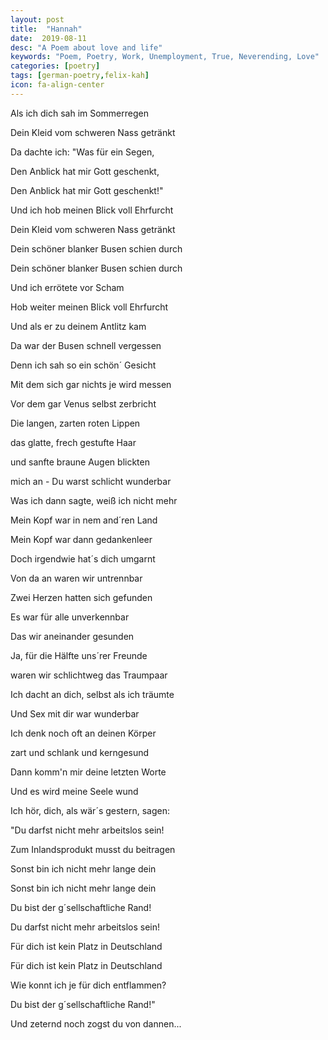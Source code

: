 ```yaml
---
layout: post
title:  "Hannah"
date:  2019-08-11
desc: "A Poem about love and life"
keywords: "Poem, Poetry, Work, Unemployment, True, Neverending, Love"
categories: [poetry]
tags: [german-poetry,felix-kah]
icon: fa-align-center
---
```


Als ich dich sah im Sommerregen

Dein Kleid vom schweren Nass getränkt

Da dachte ich: "Was für ein Segen,

Den Anblick hat mir Gott geschenkt,



Den Anblick hat mir Gott geschenkt!"

Und ich hob meinen Blick voll Ehrfurcht

Dein Kleid vom schweren Nass getränkt

Dein schöner blanker Busen schien durch



Dein schöner blanker Busen schien durch

Und ich errötete vor Scham

Hob weiter meinen Blick voll Ehrfurcht

Und als er zu deinem Antlitz kam



Da war der Busen schnell vergessen

Denn ich sah so ein schön´ Gesicht

Mit dem sich gar nichts je wird messen

Vor dem gar Venus selbst zerbricht



Die langen, zarten roten Lippen

das glatte, frech gestufte Haar

und sanfte braune Augen blickten

mich an - Du warst schlicht wunderbar



Was ich dann sagte, weiß ich nicht mehr

Mein Kopf war in nem and´ren Land

Mein Kopf war dann gedankenleer

Doch irgendwie hat´s dich umgarnt



Von da an waren wir untrennbar

Zwei Herzen hatten sich gefunden

Es war für alle unverkennbar

Das wir aneinander gesunden



Ja, für die Hälfte uns´rer Freunde

waren wir schlichtweg das Traumpaar

Ich dacht an dich, selbst als ich träumte

Und Sex mit dir war wunderbar



Ich denk noch oft an deinen Körper

zart und schlank und kerngesund

Dann komm'n mir deine letzten Worte

Und es wird meine Seele wund



Ich hör, dich, als wär´s gestern, sagen:

"Du darfst nicht mehr arbeitslos sein!

Zum Inlandsprodukt musst du beitragen

Sonst bin ich nicht mehr lange dein



Sonst bin ich nicht mehr lange dein

Du bist der g´sellschaftliche Rand!

Du darfst nicht mehr arbeitslos sein!

Für dich ist kein Platz in Deutschland



Für dich ist kein Platz in Deutschland

Wie konnt ich je für dich entflammen?

Du bist der g´sellschaftliche Rand!"

Und zeternd noch zogst du von dannen...
